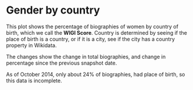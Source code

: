 <!--
.. title: Gender by Country
.. slug: gender-by-country
.. date: 2015-06-09 16:25:55 UTC+05:30
.. tags:
.. category:
.. link:
.. description:
.. type: text
.. template: gender_by_country.tmpl
-->

# Gender by country

This plot shows the percentage of biographies of women by country of birth,
which we call the **WIGI Score**. Country is determined by seeing if the place
of birth is a country, or if it is a city, see if the city has a country
property in Wikidata.

The changes show the change in total biographies, and change in percentage
since the previous snapshot date.

As of October 2014, only about 24% of biographies, had place of birth, so this
data is incomplete.
